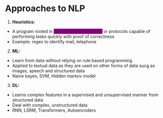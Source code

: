 # Approaches to NLP

1. **Heuristics:**

* A program rooted in <mark style="color:purple;background-color:purple;">**experience based rules**</mark> or protocols capable of performing tasks quickly with proof of correctness
* Example: regex to identify mail, telephone

2. **ML:**

* Learn from data without relying on rule based programming
* Applied to textual data as they are used on other forms of data sucg as images, speech and structured data
* Naive bayes, SVM, Hidden markov model

3. **DL:**

* Learns complex features in a supervised and unsupervised manner from structured data
* Deal with complex, unstructured data
* RNN, LSRM, Transformers, Autoencoders
